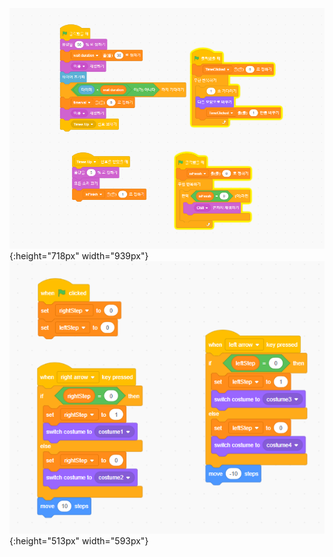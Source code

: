 ![Timer Examples](images/sc-timer.PNG){:height="718px" width="939px"}
![Rotate](images/sc-spriterot.PNG){:height="513px" width="593px"}
